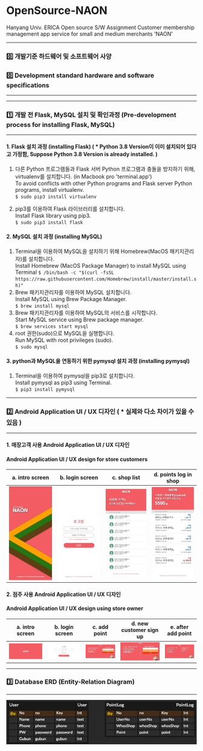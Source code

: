 # OpenSource-NAON  
Hanyang Univ. ERICA Open source S/W Assignment Customer membership management app service for small and medium merchants 'NAON'

---

### 0️⃣ 개발기준 하드웨어 및 소프트웨어 사양   
### 0️⃣ Development standard hardware and software specifications
---


---

### 1️⃣ 개발 전 Flask, MySQL 설치 및 확인과정 (Pre-development process for installing Flask, MySQL)  
---
#### 1. Flask 설치 과정 (installing Flask) ( * Python 3.8 Version이 이미 설치되어 있다고 가정함, Suppose Python 3.8 Version is already installed. )
  1. 다른 Python 프로그램들과 Flask 서버 Python 프로그램과 충돌을 방지하기 위해, virtualenv를 설치합니다. (in Macbook pro 'terminal.app')   
     To avoid conflicts with other Python programs and Flask server Python programs, install virtualenv.   
    ```
    $ sudo pip3 install virtualenv
    ```
    
  2. pip3를 이용하여 Flask 라이브러리를 설치합니다.   
     Install Flask library using pip3.   
    ```
    $ sudo pip3 install flask
    ```
#### 2. MySQL 설치 과정 (installing MySQL)
  1. Terminal을 이용하여 MySQL을 설치하기 위해 Homebrew(MacOS 패키지관리자)를 설치합니다.      
     Install Homebrew (MacOS Package Manager) to install MySQL using Terminal
    ```
    $ /bin/bash -c "$(curl -fsSL https://raw.githubusercontent.com/Homebrew/install/master/install.sh)"
    ```
  2. Brew 패키지관리자를 이용하여 MySQL 설치합니다.   
     Install MySQL using Brew Package Manager.   
    ```
    $ brew install mysql
    ```
  3. Brew 패키지관리자를 이용하여 MySQL의 서비스를 시작합니다.   
     Start MySQL service using Brew package manager.   
    ```
    $ brew services start mysql
    ```
  4. root 권한(sudo)으로 MySQL을 실행합니다.   
     Run MySQL with root privileges (sudo).   
    ```
    $ sudo mysql
    ```

#### 3. python과 MySQL을 연동하기 위한 pymysql 설치 과정 (installing pymysql)
  1. Terminal을 이용하여 pymysql을 pip3로 설치합니다.   
     Install pymysql as pip3 using Terminal.   
    ```
    $ pip3 install pymysql
    ```
---

### 2️⃣ Android Application UI / UX 디자인 ( * 실제와 다소 차이가 있을 수 있음 )
---
#### 1. 매장고객 사용 Android Application UI / UX 디자인   
####    Android Application UI / UX design for store customers   
  | a. intro screen | b. login screen | c. shop list | d. points log in shop |
  |----|----|----|----|
  |![cus_intro_screen](./Design%20File/고객%20-%20Intro.jpg)|![cus_login_screen](./Design%20File/고객%20-%20Login.jpg)|![cus_shop_list_screen](./Design%20File/고객%20-%20매장%20리스트.jpg)|![cus_points_log_screen](./Design%20File/고객%20-%20포인트%20적립%20및%20사용내역.jpg)|  
#### 2. 점주 사용 Android Application UI / UX 디자인   
####    Android Application UI / UX design using store owner   
  | a. intro screen | b. login screen | c. add point | d. new customer sign up | e. after add point |  
  |--------|--------|--------|--------|--------|
  |![shop_intro_screen](./Design%20File/점주%20-%20Intro.jpg)|![shop_login_screen](./Design%20File/점주%20-%20Login.jpg)|![shop_add_point_screen](./Design%20File/점주%20-%20포인트%20적립.jpg)|![shop_new_customer_signup_screen](./Design%20File/점주%20-%20포인트%20적립%20-%20신규회원%20-%20Password%20Input.jpg)|![shop_after_add_point_screen](./Design%20File/점주%20-%20포인트%20적립%20후.jpg)  
---

### 3️⃣ Database ERD (Entity-Relation Diagram)
---
![db_erd](./DB_ERD/NAON-DB.png)
